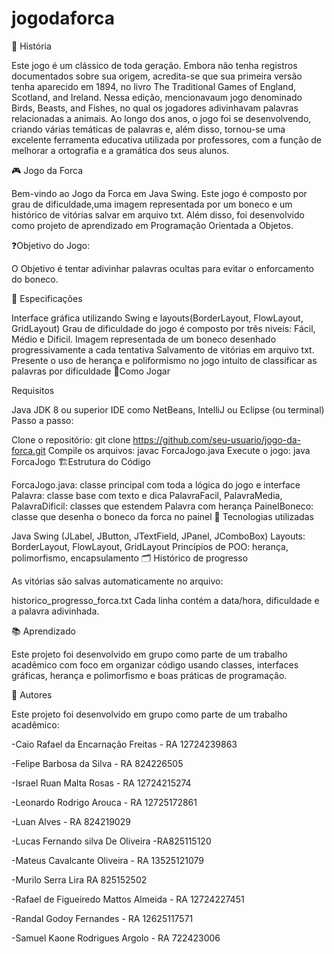 # jogodaforca




📜 História

Este jogo é um clássico de toda geração. Embora não tenha registros documentados sobre sua origem, acredita-se que sua primeira versão tenha aparecido em 1894, no livro The Traditional Games of England, Scotland, and Ireland. Nessa edição, mencionavaum jogo denominado Birds, Beasts, and Fishes, no qual os jogadores adivinhavam palavras relacionadas a animais. Ao longo dos anos, o jogo foi se desenvolvendo, criando várias temáticas de palavras e, além disso, tornou-se uma excelente ferramenta educativa utilizada por professores, com a função de melhorar a ortografia e a gramática dos seus alunos.

🎮 Jogo da Forca

Bem-vindo ao Jogo da Forca em Java Swing. Este jogo é composto por grau de dificuldade,uma imagem representada por um boneco e um histórico de vitórias salvar em arquivo txt. Além disso, foi desenvolvido como projeto de aprendizado em Programação Orientada a Objetos.

❓Objetivo do Jogo:

O Objetivo é tentar adivinhar palavras ocultas para evitar o enforcamento do boneco.

🧠 Especificações

Interface gráfica utilizando Swing e layouts(BorderLayout, FlowLayout, GridLayout)
Grau de dificuldade do jogo é composto por três niveis: Fácil, Médio e Dificil.
Imagem representada de um boneco desenhado progressivamente a cada tentativa
Salvamento de vitórias em arquivo txt.
Presente o uso de herança e poliformismo no jogo intuito de classificar as palavras por dificuldade
🚀Como Jogar

Requisitos

Java JDK 8 ou superior
IDE como NetBeans, IntelliJ ou Eclipse (ou terminal)
Passo a passo:

Clone o repositório:
git clone https://github.com/seu-usuario/jogo-da-forca.git
Compile os arquivos:
javac ForcaJogo.java
Execute o jogo:
java ForcaJogo
🏗️Estrutura do Código

ForcaJogo.java: classe principal com toda a lógica do jogo e interface
Palavra: classe base com texto e dica
PalavraFacil, PalavraMedia, PalavraDificil: classes que estendem Palavra com herança
PainelBoneco: classe que desenha o boneco da forca no painel
🧰 Tecnologias utilizadas

Java
Swing (JLabel, JButton, JTextField, JPanel, JComboBox)
Layouts: BorderLayout, FlowLayout, GridLayout
Princípios de POO: herança, polimorfismo, encapsulamento
🗂 Histórico de progresso

As vitórias são salvas automaticamente no arquivo:

historico_progresso_forca.txt
Cada linha contém a data/hora, dificuldade e a palavra adivinhada.

📚 Aprendizado

Este projeto foi desenvolvido em grupo como parte de um trabalho acadêmico com foco em organizar código usando classes, interfaces gráficas, herança e polimorfismo e boas práticas de programação.

👥 Autores

Este projeto foi desenvolvido em grupo como parte de um trabalho acadêmico:

-Caio Rafael da Encarnação Freitas - RA 12724239863

-Felipe Barbosa da Silva - RA 824226505

-Israel Ruan Malta Rosas - RA 12724215274

-Leonardo Rodrigo Arouca - RA 12725172861

-Luan Alves - RA 824219029

-Lucas Fernando silva De Oliveira -RA825115120

-Mateus Cavalcante Oliveira - RA 13525121079

-Murilo Serra Lira RA 825152502

-Rafael de Figueiredo Mattos Almeida - RA 12724227451

-Randal Godoy Fernandes - RA 12625117571

-Samuel Kaone Rodrigues Argolo - RA 722423006
